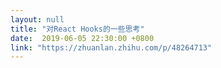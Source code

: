 ```yaml
---
layout: null
title: "对React Hooks的一些思考"
date:  2019-06-05 22:30:00 +0800
link: "https://zhuanlan.zhihu.com/p/48264713"
---
```

